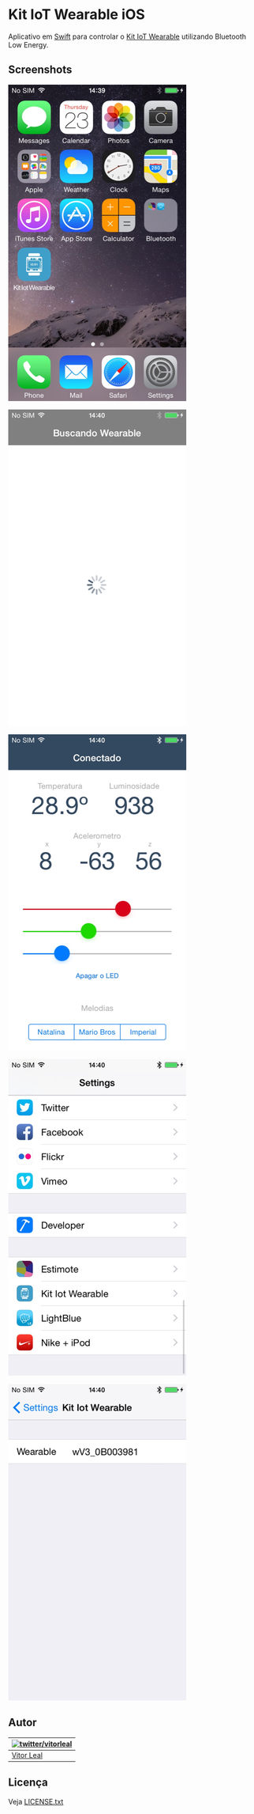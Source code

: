 # Kit IoT Wearable iOS

Aplicativo em [Swift](https://developer.apple.com/swift/) para controlar o [Kit IoT Wearable](http://iot.telefonicabeta.com) utilizando Bluetooth Low Energy.


## Screenshots

![Screenshot 1](https://raw.githubusercontent.com/vitorleal/kit-iot-wearable-ios/master/Kit%20Iot%20Wearable/Images.xcassets/screenshot-1.imageset/screenshot-1.jpg)

![Screenshot 2](https://raw.githubusercontent.com/vitorleal/kit-iot-wearable-ios/master/Kit%20Iot%20Wearable/Images.xcassets/screenshot-2.imageset/screenshot-2.jpg)

![Screenshot 3](https://raw.githubusercontent.com/vitorleal/kit-iot-wearable-ios/master/Kit%20Iot%20Wearable/Images.xcassets/screenshot-3.imageset/screenshot-3.jpg)

![Screenshot 4](https://raw.githubusercontent.com/vitorleal/kit-iot-wearable-ios/master/Kit%20Iot%20Wearable/Images.xcassets/screenshot-4.imageset/screenshot-4.jpg)

![Screenshot 5](https://raw.githubusercontent.com/vitorleal/kit-iot-wearable-ios/master/Kit%20Iot%20Wearable/Images.xcassets/screenshot-5.imageset/screenshot-5.jpg)


## Autor

| [![twitter/vitorleal](http://gravatar.com/avatar/e133221d7fbc0dee159dca127d2f6f00?s=80)](http://twitter.com/vitorleal "Follow @vitorleal on Twitter") |
|---|
| [Vitor Leal](http://vitorleal.com) |


## Licença

Veja [LICENSE.txt](https://github.com/vitorleal/kit-iot-wearable-ios/blob/master/LICENSE.txt)
